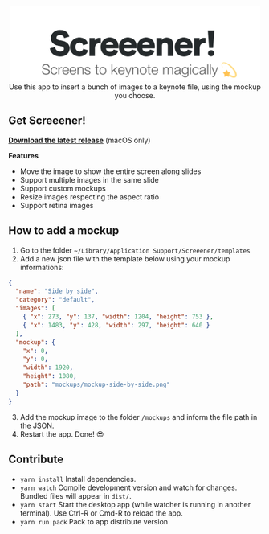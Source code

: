 <div align="center" markdown="1">
<img src="docs/logo.png" alt="Screeener! Screens to keynote magically" width="500"><br/>
Use this app to insert a bunch of images to a keynote file, using the mockup you choose.
</div>

## Get Screeener!

**[Download the latest release]()** (macOS only)

**Features**
- Move the image to show the entire screen along slides
- Support multiple images in the same slide
- Support custom mockups
- Resize images respecting the aspect ratio
- Support retina images
## How to add a mockup

1. Go to the folder `~/Library/Application Support/Screeener/templates`
2. Add a new json file with the template below using your mockup informations:
```json
{
  "name": "Side by side",
  "category": "default",
  "images": [
    { "x": 273, "y": 137, "width": 1204, "height": 753 },
    { "x": 1483, "y": 428, "width": 297, "height": 640 }
  ],
  "mockup": {
    "x": 0,
    "y": 0,
    "width": 1920,
    "height": 1080,
    "path": "mockups/mockup-side-by-side.png"
  }
}
```
3. Add the mockup image to the folder `/mockups` and inform the file path in the JSON.
4. Restart the app. Done! 😎

## Contribute

- `yarn install` Install dependencies.
- `yarn watch` Compile development version and watch for changes. Bundled files will appear in `dist/`.
- `yarn start` Start the desktop app (while watcher is running in another terminal). Use Ctrl-R or Cmd-R to reload the app.
- `yarn run pack` Pack to app distribute version
